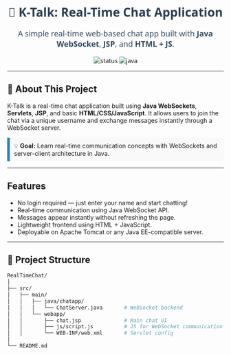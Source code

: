 <div align="center" style="font-family: 'Segoe UI', sans-serif;">
  <h1 style="color:#2c3e50;">💬 K-Talk: Real-Time Chat Application</h1>
  <p style="color:#34495e;font-size:18px;">
    A simple real-time web-based chat app built with <strong>Java WebSocket</strong>, <strong>JSP</strong>, and <strong>HTML + JS</strong>.
  </p>
  <img src="https://img.shields.io/badge/status-active-brightgreen" alt="status" />
  <img src="https://img.shields.io/badge/language-java-blue" alt="java" />
</div>

---

## 📌 About This Project

K-Talk is a real-time chat application built using **Java WebSockets**, **Servlets**, **JSP**, and basic **HTML/CSS/JavaScript**. It allows users to join the chat via a unique username and exchange messages instantly through a WebSocket server.

<div style="background-color:#f9f9f9; border-left: 6px solid #2980b9; padding: 10px; margin: 15px 0;">
💡 <strong>Goal:</strong> Learn real-time communication concepts with WebSockets and server-client architecture in Java.
</div>

---

## Features

- No login required — just enter your name and start chatting!
- Real-time communication using Java WebSocket API.
- Messages appear instantly without refreshing the page.
- Lightweight frontend using HTML + JavaScript.
- Deployable on Apache Tomcat or any Java EE-compatible server.

---

## 📁 Project Structure

```bash
RealTimeChat/
│
├── src/
│   ├── main/
│   │   ├── java/chatapp/
│   │   │   └── ChatServer.java       # WebSocket backend
│   │   └── webapp/
│   │       ├── chat.jsp              # Main chat UI
│   │       ├── js/script.js          # JS for WebSocket communication
│   │       └── WEB-INF/web.xml       # Servlet config
│
└── README.md                        
